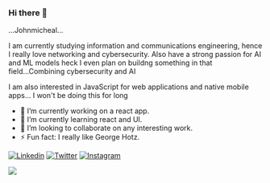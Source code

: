 ### Hi there 👋

...Johnmicheal...

I am currently studying information and communications engineering, hence I really love networking and cybersecurity.
Also have a strong passion for AI and ML models heck I even plan on buildng something in that field...Combining cybersecurity and AI 

I am also interested in JavaScript for web applications and native mobile apps... I won't be doing this for long



<!--
**Johnmiicheal/Johnmiicheal** is a ✨ _special_ ✨ repository because its `README.md` (this file) appears on your GitHub profile.

Here are some ideas to get you started:

- 🔭 I’m currently working on a react app
- 🌱 I’m currently learning react and UI 'cos I don't know anyone who does react and good ui designs
- 👯 I’m looking to collaborate on any interesting work
- 🤔 I’m looking for help with ...
- 💬 Ask me about ...
- 📫 How to reach me: ...
- 😄 Pronouns: ...
- ⚡ Fun fact: ...


-->



- 🔭 I’m currently working on a react app.
- 🌱 I’m currently learning react and UI.
- 👯 I’m looking to collaborate on any interesting work.
- ⚡ Fun fact: I really like George Hotz. 

[![Linkedin](https://img.shields.io/badge/LinkedIn-blue.svg?style=for-the-badge&logo=linkedin)](https://www.linkedin.com/in/johnmicheal-elijah-35b593190/)
[![Twitter](https://img.shields.io/badge/Twitter-skyblue.svg?style=for-the-badge&logo=twitter)](https://twitter.com/EJohnmicheal)
[![Instagram](https://img.shields.io/badge/Instagram-gray.svg?style=for-the-badge&logo=instagram)](https://www.instagram.com/iammiikel)

<td><img src="https://github-readme-stats.vercel.app/api?username=johnmiicheal&show_icons=true&count_private=true&include_all_commits=true" /></td>

